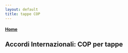 ```yaml
---
layout: default
title: tappe COP
---
```

#### [Home](index.md)
## Accordi Internazionali: COP per tappe
